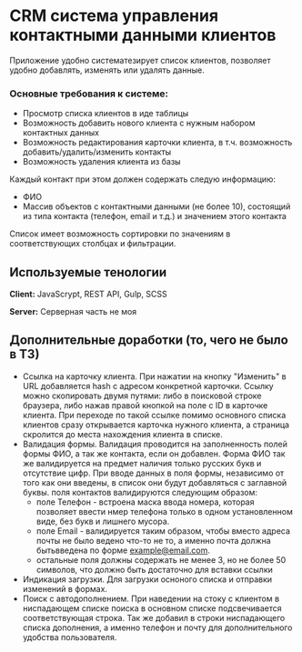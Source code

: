 
# CRM система управления контактными данными клиентов

Приложение удобно систематезирует список клиентов, позволяет удобно добавлять, изменять или удалять данные.
### Основные требования к системе:
 - Просмотр списка клиентов в иде таблицы
 - Возможность добавить нового клиента с нужным набором контактных данных
 - Возможность редактирования карточки клиента, в т.ч. возможность добавить/удалить/изменить контакты
 - Возможность удаления клиента из базы

 Каждый контакт при этом должен содержать следую информацию:
  - ФИО
  - Массив объектов с контактными данными (не более 10), состоящий из типа контакта (телефон, email и т.д.) и значением этого контакта

  Список имеет возможность сортировки по значениям в соответствующих столбцах и фильтрации.

## Используемые тенологии

**Client:** JavaScrypt, REST API, Gulp, SCSS

**Server:** Серверная часть не моя
## Дополнительные доработки (то, чего не было в ТЗ)

- Ссылка на карточку клиента. При нажатии на кнопку "Изменить" в URL добавляется hash с адресом конкретной карточки. Ссылку можно скопировать двумя путями: либо в поисковой строке браузера, либо нажав правой кнопкой на поле с ID в карточке клиента. При переходе по такой ссылке помимо основного списка клиентов сразу открывается карточка нужного клиента, а страница скролится до места нахождения клиента в списке.
 - Валидация формы. Валидация проводится на заполненность полей формы ФИО, а так же контакта, если он добавлен. Форма ФИО так же валидируется на предмет наличия только русских букв и отсутствие цифр. При вводе данных в поля формы, независимо от того как они введены, в список они будут добавляться с заглавной буквы. поля контактов валидируются следующим образом: 
    - поле Телефон - встроена маска ввода номера, которая позволяет ввести нмер телефона только в одном установленном виде, без букв и лишнего мусора. 
    - поле Email - валидируется таким образом, чтобы вместо адреса почты не было ведено что-то не то, а именно почта должна бытьвведена по форме example@email.com. 
    - остальные поля должны содержать не менее 3, но не более 50 символов, что должно быть достаточно для вставки ссылки
 - Индикация загрузки. Для загрузки осноного списка и отправки изменений в формах.
 - Поиск с автодополнением. При наведении на стоку с клиентом в ниспадающем списке поиска в основном списке подсвечивается соответствующая строка. Так же добавил в строки ниспадающего списка дополнения, а именно телефон и почту для дополнительного удобства пользователя.

